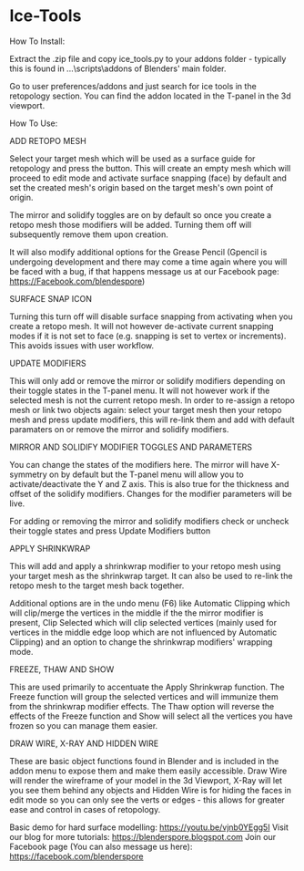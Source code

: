 Ice-Tools
=========

How To Install:

Extract the .zip file and copy ice_tools.py to your addons folder - typically this is found in 
...\scripts\addons of Blenders' main folder.

Go to user preferences/addons and just search for ice tools in the retopology section. You can 
find the addon located in the T-panel in the 3d viewport.

How To Use:

ADD RETOPO MESH

Select your target mesh which will be used as a surface guide for retopology and 
press the button. This will create an empty mesh which will proceed to edit mode and activate 
surface snapping (face) by default and set the created mesh's origin based on the target mesh's 
own point of origin. 

The mirror and solidify toggles are on by default so once you create a retopo mesh those 
modifiers will be added. Turning them off will subsequently remove them upon creation.

It will also modify additional options for the Grease Pencil 
(Gpencil is undergoing development and there may come a time again where you will be faced with a 
bug, if that happens message us at our Facebook page: https://Facebook.com/blendespore)

SURFACE SNAP ICON

Turning this turn off will disable surface snapping from activating when you create 
a retopo mesh. It will not however de-activate current snapping modes if it is not set to face 
(e.g. snapping is set to vertex or increments). This avoids issues with user workflow.

UPDATE MODIFIERS

This will only add or remove the mirror or solidify modifiers depending on their toggle states in 
the T-panel menu. It will not however work if the selected mesh is not the current retopo mesh. 
In order to re-assign a retopo mesh or link two objects again: select your target mesh then your 
retopo mesh and press update modifiers, this will re-link them and add with default paramaters on 
or remove the mirror and solidify modifiers.

MIRROR AND SOLIDIFY MODIFIER TOGGLES AND PARAMETERS

You can change the states of the modifiers here. The mirror will have X-symmetry on by default 
but the T-panel menu will allow you to activate/deactivate the Y and Z axis. This is also true 
for the thickness and offset of the solidify modifiers. Changes for the modifier parameters will 
be live.

For adding or removing the mirror and solidify modifiers check or uncheck their toggle states and 
press Update Modifiers button

APPLY SHRINKWRAP

This will add and apply a shrinkwrap modifier to your retopo mesh using your target mesh as the 
shrinkwrap target. It can also be used to re-link the retopo mesh to the target mesh back 
together. 

Additional options are in the undo menu (F6) like Automatic Clipping which will 
clip/merge the vertices in the middle if the the mirror modifier is present, Clip Selected which 
will clip selected vertices (mainly used for vertices in the middle edge loop which are not 
influenced by Automatic Clipping) and an option to change the shrinkwrap modifiers' wrapping mode.

FREEZE, THAW AND SHOW

This are used primarily to accentuate the Apply Shrinkwrap function. The Freeze function will 
group the selected vertices and will immunize them from the shrinkwrap modifier effects. The Thaw 
option will reverse the effects of the Freeze function and Show will select all the vertices you 
have frozen so you can manage them easier.

DRAW WIRE, X-RAY AND HIDDEN WIRE

These are basic object functions found in Blender and is included in the addon menu to expose 
them and make them easily accessible. Draw Wire will render the wireframe of your model in the 3d 
Viewport, X-Ray will let you see them behind any objects and Hidden Wire is for hiding the faces 
in edit mode so you can only see the verts or edges - this allows for greater ease and control in 
cases of retopology.

Basic demo for hard surface modelling: https://youtu.be/vjnb0YEgg5I
Visit our blog for more tutorials: https://blenderspore.blogspot.com
Join our Facebook page (You can also message us here): https://facebook.com/blenderspore
